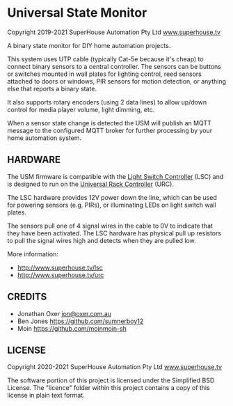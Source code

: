 Universal State Monitor
=======================

Copyright 2019-2021 SuperHouse Automation Pty Ltd  www.superhouse.tv

A binary state monitor for DIY home automation projects.

This system uses UTP cable (typically Cat-5e because it's cheap) to
connect binary sensors to a central controller. The sensors can be 
buttons or switches mounted in wall plates for lighting control, reed 
sensors attached to doors or windows, PIR sensors for motion 
detection, or anything else that reports a binary state.

It also supports rotary encoders (using 2 data lines) to allow up/down
control for media player volume, light dimming, etc.

When a sensor state change is detected the USM will publish an MQTT 
message to the configured MQTT broker for further processing by your
home automation system.


HARDWARE
--------
The USM firmware is compatible with the [Light Switch Controller](https://github.com/SuperHouse/LSC) (LSC) 
and is designed to run on the [Universal Rack Controller](https://github.com/SuperHouse/URC) (URC).

The LSC hardware provides 12V power down the line, which can be used
for powering sensors (e.g. PIRs), or illuminating LEDs on light switch
wall plates.

The sensors pull one of 4 signal wires in the cable to 0V to indicate
that they have been activated. The LSC hardware has physical pull up 
resistors to pull the signal wires high and detects when they are pulled low.

More information:

 * http://www.superhouse.tv/lsc
 * http://www.superhouse.tv/urc


CREDITS
-------
 * Jonathan Oxer jon@oxer.com.au
 * Ben Jones <https://github.com/sumnerboy12>
 * Moin <https://github.com/moinmoin-sh>


LICENSE
-------
Copyright 2020-2021 SuperHouse Automation Pty Ltd  www.superhouse.tv  

The software portion of this project is licensed under the Simplified
BSD License. The "licence" folder within this project contains a
copy of this license in plain text format.
